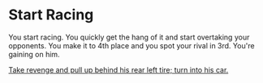 # Start Racing  
You start racing. You quickly get the hang of it and start overtaking your opponents. You make it to 4th place and you spot your rival in 3rd. You're gaining on him.

[Take revenge and pull up behind his rear left tire; turn into his car.](rival-explode.md)  
[]()